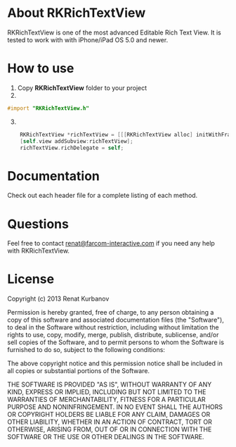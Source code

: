 # About RKRichTextView
RKRichTextView is one of the most advanced Editable Rich Text View.
It is tested to work with with iPhone/iPad OS 5.0 and newer.

# How to use
1. Copy <strong>RKRichTextView</strong> folder to your project
2.
 
``` objective-c
#import "RKRichTextView.h"
```

3. 

``` objective-c
	RKRichTextView *richTextView = [[[RKRichTextView alloc] initWithFrame:CGRectMake(20, 100, self.view.frame.size.width-40, 200)] autorelease];
	[self.view addSubview:richTextView];
	richTextView.richDelegate = self;
```

# Documentation
Check out each header file for a complete listing of each method.

# Questions
Feel free to contact renat@farcom-interactive.com if you need any help with RKRichTextView.

# License
Copyright (c) 2013 Renat Kurbanov

Permission is hereby granted, free of charge, to any person obtaining a copy
of this software and associated documentation files (the "Software"), to deal
in the Software without restriction, including without limitation the rights
to use, copy, modify, merge, publish, distribute, sublicense, and/or sell
copies of the Software, and to permit persons to whom the Software is
furnished to do so, subject to the following conditions:

The above copyright notice and this permission notice shall be included in
all copies or substantial portions of the Software.

THE SOFTWARE IS PROVIDED "AS IS", WITHOUT WARRANTY OF ANY KIND, EXPRESS OR
IMPLIED, INCLUDING BUT NOT LIMITED TO THE WARRANTIES OF MERCHANTABILITY,
FITNESS FOR A PARTICULAR PURPOSE AND NONINFRINGEMENT. IN NO EVENT SHALL THE
AUTHORS OR COPYRIGHT HOLDERS BE LIABLE FOR ANY CLAIM, DAMAGES OR OTHER
LIABILITY, WHETHER IN AN ACTION OF CONTRACT, TORT OR OTHERWISE, ARISING FROM,
OUT OF OR IN CONNECTION WITH THE SOFTWARE OR THE USE OR OTHER DEALINGS IN
THE SOFTWARE.
